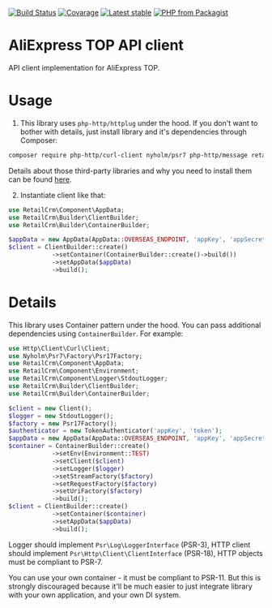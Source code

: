 [![Build Status](https://img.shields.io/travis/retailcrm/aliexpress-top-client/master.svg?style=for-the-badge)](https://travis-ci.org/rretailcrm/aliexpress-top-client)
[![Covarage](https://img.shields.io/codecov/c/gh/retailcrm/aliexpress-top-client/master.svg?style=for-the-badge)](https://codecov.io/gh/rretailcrm/aliexpress-top-client)
[![Latest stable](https://img.shields.io/packagist/v/retailcrm/aliexpress-top-client.svg?style=for-the-badge)](https://packagist.org/packages/rretailcrm/aliexpress-top-client)
[![PHP from Packagist](https://img.shields.io/packagist/php-v/retailcrm/aliexpress-top-client.svg?style=for-the-badge)](https://packagist.org/packages/rretailcrm/aliexpress-top-client)

# AliExpress TOP API client
API client implementation for AliExpress TOP.

# Usage
1. This library uses `php-http/httplug` under the hood. If you don't want to bother with details, just install library and it's dependencies through Composer:
```sh
composer require php-http/curl-client nyholm/psr7 php-http/message retailcrm/aliexpress-top-client
```
Details about those third-party libraries and why you need to install them can be found [here](http://docs.php-http.org/en/latest/httplug/users.html).

2. Instantiate client like that:
```php
use RetailCrm\Component\AppData;
use RetailCrm\Builder\ClientBuilder;
use RetailCrm\Builder\ContainerBuilder;

$appData = new AppData(AppData::OVERSEAS_ENDPOINT, 'appKey', 'appSecret');
$client = ClientBuilder::create()
            ->setContainer(ContainerBuilder::create()->build())
            ->setAppData($appData)
            ->build();
```

# Details
This library uses Container pattern under the hood. You can pass additional dependencies using `ContainerBuilder`. For example:
```php
use Http\Client\Curl\Client;
use Nyholm\Psr7\Factory\Psr17Factory;
use RetailCrm\Component\AppData;
use RetailCrm\Component\Environment;
use RetailCrm\Component\Logger\StdoutLogger;
use RetailCrm\Builder\ClientBuilder;
use RetailCrm\Builder\ContainerBuilder;

$client = new Client();
$logger = new StdoutLogger();
$factory = new Psr17Factory();
$authenticator = new TokenAuthenticator('appKey', 'token');
$appData = new AppData(AppData::OVERSEAS_ENDPOINT, 'appKey', 'appSecret');
$container = ContainerBuilder::create()
            ->setEnv(Environment::TEST)
            ->setClient($client)
            ->setLogger($logger)
            ->setStreamFactory($factory)
            ->setRequestFactory($factory)
            ->setUriFactory($factory)
            ->build();
$client = ClientBuilder::create()
            ->setContainer($container)
            ->setAppData($appData)
            ->build();
```
Logger should implement `Psr\Log\LoggerInterface` (PSR-3), HTTP client should implement `Psr\Http\Client\ClientInterface` (PSR-18), HTTP objects must be compliant to PSR-7.

You can use your own container - it must be compliant to PSR-11. But this is strongly discouraged because it'll be much easier to just integrate library with your own application, and your own DI system.
